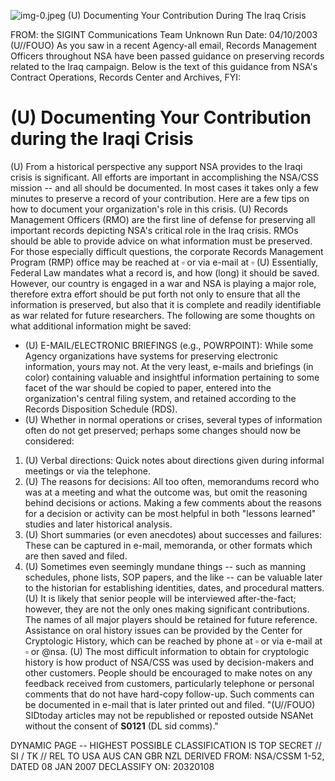 ![img-0.jpeg](img-0.jpeg)
(U) Documenting Your Contribution During The Iraq Crisis

FROM: the SIGINT Communications Team
Unknown
Run Date: 04/10/2003
(U//FOUO) As you saw in a recent Agency-all email, Records Management Officers throughout NSA have been passed guidance on preserving records related to the Iraq campaign. Below is the text of this guidance from NSA's Contract Operations, Records Center and Archives, FYI:

# (U) Documenting Your Contribution during the Iraqi Crisis 

(U) From a historical perspective any support NSA provides to the Iraqi crisis is significant. All efforts are important in accomplishing the NSA/CSS mission -- and all should be documented. In most cases it takes only a few minutes to preserve a record of your contribution. Here are a few tips on how to document your organization's role in this crisis.
(U) Records Management Officers (RMO) are the first line of defense for preserving all important records depicting NSA's critical role in the Iraq crisis. RMOs should be able to provide advice on what information must be preserved. For those especially difficult questions, the corporate Records Management Program (RMP) office may be reached at $\square$ or via e-mail at $\square$ (U) Essentially, Federal Law mandates what a record is, and how (long) it should be saved. However, our country is engaged in a war and NSA is playing a major role, therefore extra effort should be put forth not only to ensure that all the information is preserved, but also that it is complete and readily identifiable as war related for future researchers. The following are some thoughts on what additional information might be saved:

- (U) E-MAIL/ELECTRONIC BRIEFINGS (e.g., POWRPOINT): While some Agency organizations have systems for preserving electronic information, yours may not. At the very least, e-mails and briefings (in color) containing valuable and insightful information pertaining to some facet of the war should be copied to paper, entered into the organization's central filing system, and retained according to the Records Disposition Schedule (RDS).
- (U) Whether in normal operations or crises, several types of information often do not get preserved; perhaps some changes should now be considered:

1. (U) Verbal directions: Quick notes about directions given during informal meetings or via the telephone.
2. (U) The reasons for decisions: All too often, memorandums record who was at a meeting and what the outcome was, but omit the reasoning behind decisions or actions. Making a few comments about the reasons for a decision or activity can be most helpful in both "lessons learned" studies and later historical analysis.
3. (U) Short summaries (or even anecdotes) about successes and failures: These can be captured in e-mail, memoranda, or other formats which are then saved and filed.
4. (U) Sometimes even seemingly mundane things -- such as manning schedules, phone lists, SOP papers, and the like -- can be valuable later to the historian for establishing identities, dates, and procedural matters.
(U) It is likely that senior people will be interviewed after-the-fact; however, they are not the only ones making significant contributions. The names of all major players should be retained for future reference. Assistance on oral history issues can be provided by the Center for Cryptologic History, which can be reached by phone at $\square$ or via e-mail at $\square$ or @nsa.
(U) The most difficult information to obtain for cryptologic history is how product of NSA/CSS was used by decision-makers and other customers. People should be encouraged to make notes on any feedback received from customers, particularly telephone or personal comments that do not have hard-copy follow-up. Such comments can be documented in e-mail that is later printed out and filed.
"(U//FOUO) SIDtoday articles may not be republished or reposted outside NSANet without the consent of $\mathbf{S 0 1 2 1}$ (DL sid comms)."

DYNAMIC PAGE -- HIGHEST POSSIBLE CLASSIFICATION IS TOP SECRET // SI / TK // REL TO USA AUS CAN GBR NZL DERIVED FROM: NSA/CSSM 1-52, DATED 08 JAN 2007 DECLASSIFY ON: 20320108

